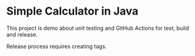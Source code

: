 Simple Calculator in Java
===============

This project is demo about unit testing and GitHub Actions for test, build and release.

Release process requires creating tags.
